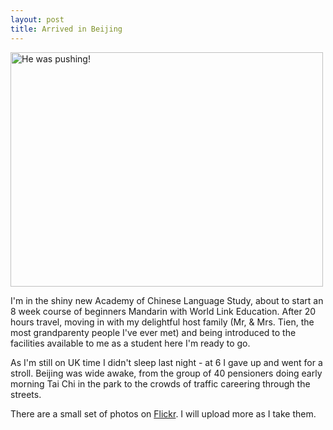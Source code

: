 ```yaml
---
layout: post
title: Arrived in Beijing
---
```

<p><a href="http://www.flickr.com/photos/stephenenglish/2644872963/" title="He was pushing! by StephenEnglish, on Flickr"><img src="http://farm4.static.flickr.com/3155/2644872963_da6e040b5e.jpg" alt="He was pushing!" width="500" height="375" /></a></p>
<p>I'm in the shiny new Academy of Chinese Language Study, about to start an 8 week course of beginners Mandarin with World Link Education. After 20 hours travel, moving in with my delightful host family (Mr, &amp; Mrs. Tien, the most grandparenty people I've ever met) and being introduced to the facilities available to me as a student here I'm ready to go.</p>
<p>As I'm still on UK time I didn't sleep last night - at 6 I gave up and went for a stroll. Beijing was wide awake, from the group of 40 pensioners doing early morning Tai Chi in the park to the crowds of traffic careering through the streets.</p>
<p>There are a small set of photos on <a href="http://flickr.com/photos/stephenenglish/sets/72157606024351194/">Flickr</a>. I will upload more as I take them.</p><div class="blogger-post-footer"><img width='1' height='1' src='https://blogger.googleusercontent.com/tracker/6550447907550133610-5334637417340819168?l=www.secomputing.co.uk' alt='' /></div>